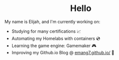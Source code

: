<h1 align="center"> Hello </h1>

My name is Elijah, and I'm currently working on:

* Studying for many certifications :chart_with_upwards_trend:
* Automating my Homelabs with containers :cd:
* Learning the game engine: Gamemaker :video_game:
* Improving my Github.io Blog @ [emang7.github.io/](https://emang7.github.io/) :page_facing_up:

